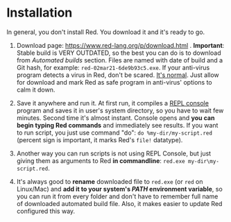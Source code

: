 # Installation

In general, you don't install Red. You download it and it's ready to go.

1. Download page: https://www.red-lang.org/p/download.html . **Important**: Stable build is VERY OUTDATED, so the best you can do is to download from *Automated builds* section. Files are named with date of build and a Git hash, for example: `red-02mar21-6de9b93c5.exe`. If your anti-virus program detects a virus in Red, don't be scared. [It's normal](https://github.com/red/red/wiki/[NOTE]-Anti-virus-false-positives). Just allow for download and mark Red as safe program in anti-virus' options to calm it down.

1. Save it anywhere and run it. At first run, it compiles a [REPL console](https://en.wikipedia.org/wiki/Read%E2%80%93eval%E2%80%93print_loop) program and saves it in user's system directory, so you have to wait few minutes. Second time it's almost instant. Console opens and **you can begin typing Red commands** and immediately see results. If you want to run script, you just use command "do": `do %my-dir/my-script.red` (percent sign is important, it marks Red's `file!` datatype).

1. Another way you can run scripts is not using REPL Console, but just giving them as arguments to Red **in commandline**: `red.exe my-dir\my-script.red`.

1. It's always good to **rename** downloaded file to `red.exe` (or `red` on Linux/Mac) and **add it to your system's *PATH* environment variable**, so you can run it from every folder and don't have to remember full name of downloaded automated build file. Also, it makes easier to update Red configured this way.

